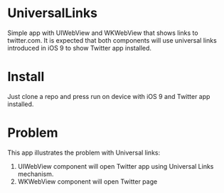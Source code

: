 # UniversalLinks
Simple app with UIWebView and WKWebView that shows links to twitter.com. It is expected that both components will use universal links introduced in iOS 9 to show Twitter app installed.

# Install
Just clone a repo and press run on device with iOS 9 and Twitter app installed.

# Problem
This app illustrates the problem with Universal links:
1. UIWebView component will open Twitter app using Universal Links mechanism.
2. WKWebView component will open Twitter page
